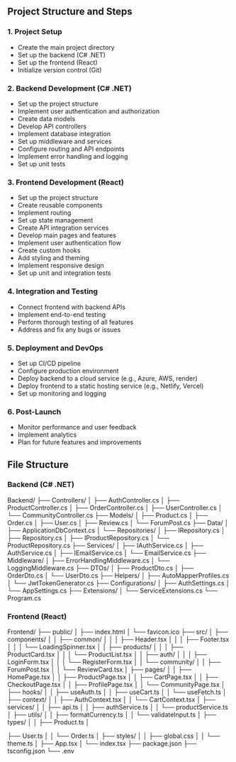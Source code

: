 ## Project Structure and Steps

### 1. Project Setup
- Create the main project directory
- Set up the backend (C# .NET)
- Set up the frontend (React)
- Initialize version control (Git)

### 2. Backend Development (C# .NET)
- Set up the project structure
- Implement user authentication and authorization
- Create data models
- Develop API controllers
- Implement database integration
- Set up middleware and services
- Configure routing and API endpoints
- Implement error handling and logging
- Set up unit tests

### 3. Frontend Development (React)
- Set up the project structure
- Create reusable components
- Implement routing
- Set up state management
- Create API integration services
- Develop main pages and features
- Implement user authentication flow
- Create custom hooks
- Add styling and theming
- Implement responsive design
- Set up unit and integration tests

### 4. Integration and Testing
- Connect frontend with backend APIs
- Implement end-to-end testing
- Perform thorough testing of all features
- Address and fix any bugs or issues

### 5. Deployment and DevOps
- Set up CI/CD pipeline
- Configure production environment
- Deploy backend to a cloud service (e.g., Azure, AWS, render)
- Deploy frontend to a static hosting service (e.g., Netlify, Vercel)
- Set up monitoring and logging

### 6. Post-Launch
- Monitor performance and user feedback
- Implement analytics
- Plan for future features and improvements

## File Structure

### Backend (C# .NET)
Backend/ ├── Controllers/ 
│ ├── AuthController.cs 
│ ├── ProductController.cs 
│ ├── OrderController.cs 
│ ├── UserController.cs 
│ └── CommunityController.cs 
├── Models/ 
│ 
├── Product.cs 
│ ├── Order.cs 
│ ├── User.cs 
│ ├── Review.cs 
│ └── ForumPost.cs 
├── Data/ 
│ 
├── ApplicationDbContext.cs 
│ └── Repositories/ 
│ ├── IRepository.cs 
│ ├── Repository.cs 
│ ├── IProductRepository.cs 
│ └── ProductRepository.cs 
├── Services/ 
│ 
├── IAuthService.cs 
│ 
├── AuthService.cs 
│ 
├── IEmailService.cs 
│ └── EmailService.cs 
├── Middleware/ 
│ ├── ErrorHandlingMiddleware.cs 
│ └── LoggingMiddleware.cs 
├── DTOs/ 
│ 
├── ProductDto.cs 
│ 
├── OrderDto.cs 
│ └── UserDto.cs 
├── Helpers/ 
│ 
├── AutoMapperProfiles.cs 
│ └── JwtTokenGenerator.cs 
├── Configurations/ 
│ 
├── AuthSettings.cs 
│ └── AppSettings.cs 
├── Extensions/ 
│ └── ServiceExtensions.cs 
└── Program.cs


### Frontend (React)

Frontend/ 
├── public/ 
│ 
├── index.html 
│ └── favicon.ico 
├── src/ 
│ 
├── components/ 
│ 
│ 
├── common/ 
│ 
│ 
│ 
├── Header.tsx 
│ 
│ 
│ 
├── Footer.tsx 
│ 
│ 
│ └── LoadingSpinner.tsx 
│ 
│ 
├── products/ 
│ 
│ 
│ 
├── ProductCard.tsx 
│ 
│ 
│ └── ProductList.tsx 
│ 
│ 
├── auth/ 
│ 
│ 
│ 
├── LoginForm.tsx 
│ 
│ 
│ └── RegisterForm.tsx 
│ 
│ └── community/ 
│ 
│ 
├── ForumPost.tsx 
│ 
│ └── ReviewCard.tsx 
│ 
├── pages/ 
│ 
│ 
├── HomePage.tsx 
│ 
│ 
├── ProductPage.tsx 
│ 
│ 
├── CartPage.tsx 
│ 
│ 
├── CheckoutPage.tsx 
│ 
│ 
├── ProfilePage.tsx 
│ 
│ └── CommunityPage.tsx 
│ 
├── hooks/ 
│ 
│ 
├── useAuth.ts 
│ 
│ 
├── useCart.ts 
│ 
│ └── useFetch.ts 
│ 
├── context/ 
│ 
│ 
├── AuthContext.tsx 
│ 
│ └── CartContext.tsx 
│ 
├── services/ 
│ 
│ 
├── api.ts 
│ 
│ 
├── authService.ts 
│ 
│ └── productService.ts 
│ 
├── utils/ 
│ 
│ 
├── formatCurrency.ts 
│ 
│ └── validateInput.ts 
│ 
├── types/ 
│ 
│ 
├── Product.ts 
│ 
 
 ├── User.ts 
 │ 
 │ └── Order.ts 
 │ 
 ├── styles/ 
 │ 
 │ 
 ├── global.css 
 │ 
 │ └── theme.ts 
 │ 
 ├── App.tsx 
 │ └── index.tsx 
 ├── package.json 
 ├── tsconfig.json 
 └── .env